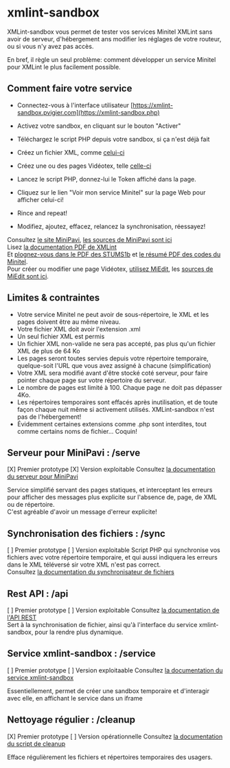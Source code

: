 # xmlint-sandbox
XMLint-sandbox vous permet de tester vos services Minitel XMLint sans avoir de serveur, d'hébergement ans modifier les réglages de votre routeur, ou si vous n'y avez pas accès.

En bref, il règle un seul problème: comment développer un service Minitel pour XMLint le plus facilement possible.


## Comment faire votre service
- Connectez-vous à l'interface utilisateur [https://xmlint-sandbox.pvigier.com](https://xmlint-sandbox.php)
- Activez votre sandbox, en cliquant sur le bouton "Activer"
- Téléchargez le script PHP depuis votre sandbox, si ça n'est déjà fait
- Créez un fichier XML, comme [celui-ci](./serve/exemple/xml.xml)
- Créez une ou des pages Vidéotex, telle [celle-ci](./serve/exemple/accueil.vdt)
- Lancez le script PHP, donnez-lui le Token affiché dans la page.
- Cliquez sur le lien "Voir mon service Minitel" sur la page Web pour afficher celui-ci!

- Rince and repeat!
- Modifiez, ajoutez, effacez, relancez la synchronisation, réessayez!

Consultez [le site MiniPavi](https://www.minipavi.fr/), [les sources de MiniPavi sont ici](https://github.com/ludosevilla/minipavi)<br/>
Lisez [la documentation PDF de XMLint](https://raw.githubusercontent.com/ludosevilla/minipaviCli/master/XMLint/XMLint-doc.pdf)<br/>
Et [plognez-vous dans le PDF des STUMS1b](https://www.minipavi.fr/stum1b.pdf) et [le résumé PDF des codes du Minitel](https://www.minipavi.fr/videotex-codes.pdf).<br/>
Pour créer ou modifier une page Vidéotex, [utilisez MiEdit](https://minitel.cquest.org/), les [sources de MiEdit sont ici](https://github.com/Zigazou/miedit).<br/>


## Limites & contraintes
- Votre service Minitel ne peut avoir de sous-répertoire, le XML et les pages doivent être au même niveau.
- Votre fichier XML doit avoir l'extension .xml
- Un seul fichier XML est permis
- Un fichier XML non-valide ne sera pas accepté, pas plus qu'un fichier XML de plus de 64 Ko
- Les pages seront toutes servies depuis votre répertoire temporaire, quelque-soit l'URL que vous avez assigné à chacune (simplification)
- Votre XML sera modifié avant d'être stocké coté serveur, pour faire pointer chaque page sur votre répertoire du serveur.
- Le nombre de pages est limité à 100. Chaque page ne doit pas dépasser 4Ko.
- Les répertoires temporaires sont effacés après inutilisation, et de toute façon chaque nuit même si activement utilisés. XMLint-sandbox n'est pas de l'hébergement!
- Évidemment certaines extensions comme .php sont interdites, tout comme certains noms de fichier... Coquin!


## Serveur pour MiniPavi : /serve
[X] Premier prototype
[X] Version exploitable
Consultez [la documentation du serveur pour MiniPavi](./serve/README.md)

Service simplifié servant des pages statiques, et interceptant les erreurs pour afficher des messages plus explicite sur l'absence de, page, de XML ou de répertoire.<br/>
C'est agréable d'avoir un message d'erreur explicite!


## Synchronisation des fichiers : /sync
[ ] Premier prototype
[ ] Version exploitable
Script PHP qui synchronise vos fichiers avec votre répertoire temporaire, et qui aussi indiquera les erreurs dans le XML téléversé sir votre XML n'est pas correct.<br/>
Consultez [la documentation du synchronisateur de fichiers](./sync/README.md)


## Rest API : /api
[ ] Premier prototype
[ ] Version exploitable
Consultez [la documentation de l'API REST](./api/README.md)<br/>
Sert à la synchronisation de fichier, ainsi qu'à l'interface du service xmlint-sandbox, pour la rendre plus dynamique.


## Service xmlint-sandbox : /service
[ ] Premier prototype
[ ] Version exploitaable
Consultez [la documentation du service xmlint-sandbox](./service/README.md)

Essentiellement, permet de créer une sandbox temporaire et d'interagir avec elle, en affichant le service dans un iframe<br/>


## Nettoyage régulier : /cleanup
[X] Premier prototype
[ ] Version opérationnelle
Consultez [la documentation du script de cleanup](./cleanup/README.md)

Efface régulièrement les fichiers et répertoires temporaires des usagers.
